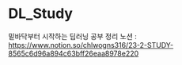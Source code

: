 # DL_Study
밑바닥부터 시작하는 딥러닝 공부
정리 노션 : https://www.notion.so/chlwogns316/23-2-STUDY-8565c6d96a894c63bff26eaa8978e220